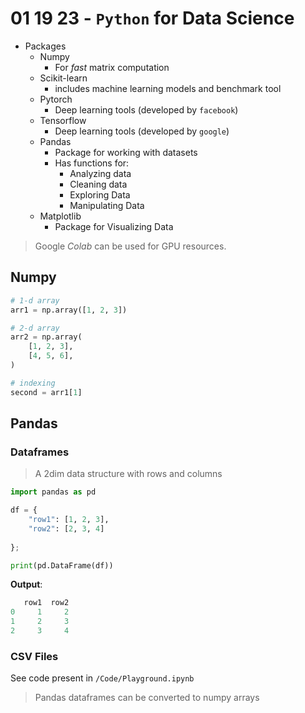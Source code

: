 # 01 19 23 - `Python` for Data Science
+ Packages
	+ Numpy
		+ For *fast* matrix computation
	+ Scikit-learn
		+ includes machine learning models and benchmark tool
	+ Pytorch
		+ Deep learning tools (developed by `facebook`)
	+ Tensorflow
		+ Deep learning tools (developed by `google`)
	+ Pandas
		+ Package for working with datasets
		+ Has functions for:
			+ Analyzing data
			+ Cleaning data
			+ Exploring Data
			+ Manipulating Data
	+ Matplotlib
		+ Package for Visualizing Data

> Google *Colab* can be used for GPU resources. 

## Numpy
```python
# 1-d array
arr1 = np.array([1, 2, 3]) 

# 2-d array
arr2 = np.array(
	[1, 2, 3],
	[4, 5, 6],
) 

# indexing
second = arr1[1]
```

## Pandas
### Dataframes

> A 2dim data structure with rows and columns

```python
import pandas as pd

df = {
    "row1": [1, 2, 3],
    "row2": [2, 3, 4]
    
};

print(pd.DataFrame(df))
```

**Output**:
```python
   row1  row2
0     1     2
1     2     3
2     3     4
```

### CSV Files
See code present in `/Code/Playground.ipynb`

> Pandas dataframes can be converted to numpy arrays 

